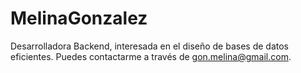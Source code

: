 # MelinaGonzalez
Desarrolladora Backend, interesada en el diseño de bases de datos eficientes. Puedes contactarme a través de gon.melina@gmail.com.
